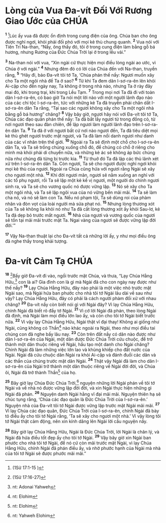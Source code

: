# Lòng của Vua Ða-vít Ðối Với Rương Giao Ước của CHÚA

<sup><b>1</b></sup> [^1@-a542d97c-1c1d-492f-9a1f-3a085f3d412f]Lúc ấy vua đã được ổn định trong cung điện của ông. Chúa ban cho ông được nghỉ ngơi, khỏi phải đối phó với mọi kẻ thù chung quanh. <sup><b>2</b></sup> Vua nói với Tiên Tri Na-than, “Nầy, ông thấy đó, tôi ở trong cung điện làm bằng gỗ bá hương, nhưng Rương của Ðức Chúa Trời lại ở trong lều vải.”

<sup><b>3</b></sup> Na-than nói với vua, “Xin ngài cứ thực hiện mọi điều lòng ngài ao ước, vì Chúa ở với ngài.” <sup><b>4</b></sup> Nhưng đêm đó có lời của Chúa đến với Na-than, truyền rằng, <sup><b>5</b></sup> “Hãy đi, bảo Ða-vít tôi tớ Ta, ‘Chúa phán thế nầy: Ngươi muốn xây cho Ta một ngôi nhà để Ta ở sao? <sup><b>6</b></sup> Từ khi Ta đem dân I-sơ-ra-ên lên khỏi Ai-cập cho đến ngày nay, Ta không ở trong nhà nào, nhưng Ta ở rày đây mai đó, khi trong trại, khi trong Lều Tạm. <sup><b>7</b></sup> Trong mọi nơi Ta đã đi với toàn dân I-sơ-ra-ên, có bao giờ Ta nói một lời nào với một người lãnh đạo nào của các chi tộc I-sơ-ra-ên, tức với những kẻ Ta đã truyền phải chăn dắt I-sơ-ra-ên dân Ta rằng, “Tại sao các ngươi không xây cho Ta một ngôi nhà bằng gỗ bá hương” chăng? <sup><b>8</b></sup> Vậy bây giờ, ngươi hãy nói với Ða-vít tôi tớ Ta, Chúa các đạo quân phán thế nầy: Ta đã bắt lấy ngươi từ trong đồng cỏ, từ nơi ngươi theo sau đàn chiên, để lập ngươi làm người lãnh đạo trên I-sơ-ra-ên dân Ta. <sup><b>9</b></sup> Ta đã ở với ngươi bất cứ nơi nào ngươi đến, Ta đã tiêu diệt mọi kẻ thù ghét ngươi trước mặt ngươi, và Ta đã làm nổi danh ngươi như danh của các vĩ nhân trên thế giới. <sup><b>10</b></sup> Ngoài ra Ta sẽ định một chỗ cho I-sơ-ra-ên dân Ta, và Ta sẽ trồng chúng xuống chỗ đó, để chúng có chỗ ở riêng cho mình mà khỏi phải di chuyển nữa, và những kẻ ác sẽ không áp bức chúng nữa như chúng đã từng bị trước kia. <sup><b>11</b></sup> Từ thuở đó Ta đã lập các thủ lãnh xét xử trên I-sơ-ra-ên dân Ta. Còn ngươi, Ta sẽ cho ngươi được nghỉ ngơi khỏi mọi kẻ thù của ngươi. Ngoài ra Chúa cũng hứa với ngươi rằng Ngài sẽ xây cho ngươi một nhà. <sup><b>12</b></sup> Khi đời ngươi mãn, ngươi sẽ nằm xuống an nghỉ với các tổ phụ ngươi, rồi Ta sẽ lập một kẻ kế vị ngươi, một người do chính ngươi sinh ra, và Ta sẽ cho vương quốc nó được vững lập. <sup><b>13</b></sup> Nó sẽ xây cho Ta một ngôi nhà, và Ta sẽ lập ngôi vua của nó vững bền mãi mãi. <sup><b>14</b></sup> Ta sẽ làm cha nó, và nó sẽ làm con Ta. Nếu nó phạm tội, Ta sẽ dùng roi của phàm nhân và đòn vọt của loài người mà sửa phạt nó. <sup><b>15</b></sup> Nhưng lòng thương xót của Ta sẽ không lìa khỏi nó như Ta đã cất lòng thương xót ấy khỏi Sau-lơ, kẻ Ta đã dẹp bỏ trước mắt ngươi. <sup><b>16</b></sup> Nhà của ngươi và vương quốc của ngươi sẽ tồn tại mãi mãi trước mặt Ta. Ngai vàng của ngươi sẽ được vững lập đời đời.’”

<sup><b>17</b></sup> Vậy Na-than thuật lại cho Ða-vít tất cả những lời ấy, y như mọi điều ông đã nghe thấy trong khải tượng.

# Ða-vít Cảm Tạ CHÚA

<sup><b>18</b></sup> [^2@-a542d97c-1c1d-492f-9a1f-3a085f3d412f]Bấy giờ Ða-vít đi vào, ngồi trước mặt Chúa, và thưa, “Lạy Chúa Hằng Hữu,[^1-a542d97c-1c1d-492f-9a1f-3a085f3d412f] con là ai? Gia đình con là gì mà Ngài đã cho con ngày nay được như thế nầy? <sup><b>19</b></sup> Lạy Chúa Hằng Hữu, đây nào phải là một việc nhỏ trước mặt Ngài sao, mà Ngài hứa ban phước cho nhà tôi tớ Ngài lâu dài về sau như vậy? Lạy Chúa Hằng Hữu, đây có phải là cách người phàm đối xử với nhau chăng? <sup><b>20</b></sup> Ða-vít nầy còn biết nói gì với Ngài đây? Vì lạy Chúa Hằng Hữu, chính Ngài đã biết rõ đầy tớ Ngài. <sup><b>21</b></sup> Vì cớ lời Ngài đã phán, theo lòng Ngài đã định, mà Ngài làm mọi điều lớn lao ấy, và còn cho tôi tớ Ngài biết trước nữa. <sup><b>22</b></sup> Vì vậy lạy Chúa Hằng Hữu, Ngài thật vĩ đại thay! Không ai giống như Ngài, cũng không có Thần[^2-a542d97c-1c1d-492f-9a1f-3a085f3d412f] nào khác ngoài ra Ngài, theo như mọi điều tai chúng con đã nghe bấy lâu nay. <sup><b>23</b></sup> Còn trên đất nầy có dân nào được như dân I-sơ-ra-ên của Ngài, một dân được Ðức Chúa Trời cứu chuộc, để trở thành một dân thuộc riêng về Ngài, hầu tạo một danh cho Ngài chăng? Chính Ngài đã làm những việc lớn lao và khủng khiếp cho đất nước của Ngài. Ngài đã cứu chuộc dân Ngài ra khỏi Ai-cập và đánh đuổi các dân và các thần của chúng trước mặt dân Ngài. <sup><b>24</b></sup> Thật vậy Ngài đã làm cho dân I-sơ-ra-ên của Ngài trở thành một dân thuộc riêng về Ngài đời đời, và Chúa ôi, Ngài đã trở thành Thần[^3-a542d97c-1c1d-492f-9a1f-3a085f3d412f] của họ.

<sup><b>25</b></sup> Bây giờ lạy Chúa Ðức Chúa Trời,[^4-a542d97c-1c1d-492f-9a1f-3a085f3d412f] nguyện những lời Ngài phán về tôi tớ Ngài và về nhà nó được vững lập đời đời, và xin Ngài thực hiện những gì Ngài đã phán. <sup><b>26</b></sup> Nguyện danh Ngài hằng vĩ đại mãi mãi. Nguyện thiên hạ sẽ chúc tụng rằng, ‘Chúa các đạo quân là Ðức Chúa Trời của I-sơ-ra-ên.’ Nguyện nhà của Ða-vít tôi tớ Ngài được vững lập trước mặt Ngài mãi mãi. <sup><b>27</b></sup> Vì lạy Chúa các đạo quân, Ðức Chúa Trời của I-sơ-ra-ên, chính Ngài đã bày tỏ điều ấy cho tôi tớ Ngài rằng, ‘Ta sẽ xây cho ngươi một nhà.’ Vì vậy lòng tôi tớ Ngài thật cảm động, nên xin kính dâng lên Ngài lời cầu nguyện nầy.

<sup><b>28</b></sup> Bây giờ lạy Chúa Hằng Hữu, Ngài là Ðức Chúa Trời, lời Ngài là chân lý, và Ngài đã hứa điều tốt đẹp ấy cho tôi tớ Ngài. <sup><b>29</b></sup> Vậy bây giờ xin Ngài ban phước cho nhà tôi tớ Ngài, để nó cứ còn mãi trước mặt Ngài, vì lạy Chúa Hằng Hữu, chính Ngài đã phán điều ấy, và nhờ phước hạnh của Ngài mà nhà của tôi tớ Ngài sẽ được phước mãi mãi.”

[^1-a542d97c-1c1d-492f-9a1f-3a085f3d412f]: nt: Adonai Yahweh

[^2-a542d97c-1c1d-492f-9a1f-3a085f3d412f]: nt: Elohim

[^3-a542d97c-1c1d-492f-9a1f-3a085f3d412f]: nt: Elohim

[^4-a542d97c-1c1d-492f-9a1f-3a085f3d412f]: nt: Yahweh Elohim

[^1@-a542d97c-1c1d-492f-9a1f-3a085f3d412f]: (1Sử 17:1-15 )

[^2@-a542d97c-1c1d-492f-9a1f-3a085f3d412f]: (1Sử 17:16-27)
